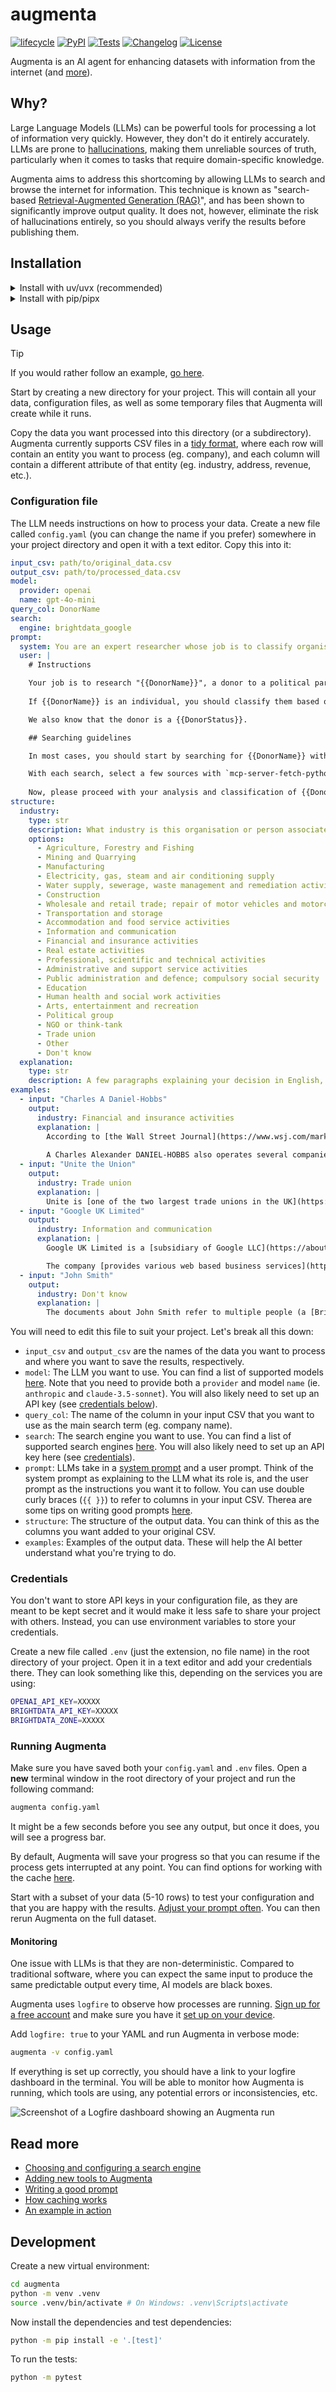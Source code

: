 # augmenta

[![lifecycle](https://img.shields.io/badge/lifecycle-experimental-orange.svg)](https://www.tidyverse.org/lifecycle/#experimental)
[![PyPI](https://img.shields.io/pypi/v/augmenta.svg)](https://pypi.org/project/augmenta/)
[![Tests](https://github.com/Global-Witness/augmenta/actions/workflows/test.yml/badge.svg)](https://github.com/Global-Witness/augmenta/actions/workflows/test.yml)
[![Changelog](https://img.shields.io/github/v/release/Global-Witness/augmenta?include_prereleases&label=changelog)](https://github.com/Global-Witness/augmenta/releases)
[![License](https://img.shields.io/badge/license-Apache%202.0-blue.svg)](https://github.com/Global-Witness/augmenta/blob/main/LICENSE)

Augmenta is an AI agent for enhancing datasets with information from the internet (and [more](/docs/tools.md)).

## Why?

Large Language Models (LLMs) can be powerful tools for processing a lot of information very quickly. However, they don't do it entirely accurately. LLMs are prone to [hallucinations](https://en.wikipedia.org/wiki/Hallucination_(artificial_intelligence)), making them unreliable sources of truth, particularly when it comes to tasks that require domain-specific knowledge.

Augmenta aims to address this shortcoming by allowing LLMs to search and browse the internet for information. This technique is known as "search-based [Retrieval-Augmented Generation (RAG)](https://en.wikipedia.org/wiki/Retrieval-augmented_generation)", and has been shown to significantly improve output quality. It does not, however, eliminate the risk of hallucinations entirely, so you should always verify the results before publishing them.

## Installation

<details>

<summary>Install with uv/uvx (recommended)</summary>

If you're using [uv](https://docs.astral.sh/uv/), open your terminal and run the following command to install Augmenta:

```bash
uvx install git+https://github.com/Global-Witness/augmenta.git
```

You may wish to do this in a virtual environment to avoid conflicts with other Python packages. This will limit Augmenta's scope to the current directory.

```bash
uv venv
source .venv/bin/activate # On Windows: .venv\Scripts\activate
uv pip install git+https://github.com/Global-Witness/augmenta.git
```

</details>

<details>

<summary>Install with pip/pipx</summary>

First, make sure you have Python 3.10 or later and [`pipx`](https://pipx.pypa.io/latest/installation/#installing-pipx) installed on your computer.

Then, open your terminal and run the following command to install Augmenta:

```bash
pipx install git+https://github.com/Global-Witness/augmenta.git
```

You may wish to do this in a virtual environment to avoid conflicts with other Python packages. This will limit Augmenta's scope to the current directory.

```bash
python -m venv .venv
source .venv/bin/activate # On Windows: .venv\Scripts\activate
pip install git+https://github.com/Global-Witness/augmenta.git
```

</details>


## Usage

> [!TIP]
> If you would rather follow an example, [go here](https://github.com/Global-Witness/orcl?tab=readme-ov-file#augmenta).

Start by creating a new directory for your project. This will contain all your data, configuration files, as well as some temporary files that Augmenta will create while it runs.

Copy the data you want processed into this directory (or a subdirectory). Augmenta currently supports CSV files in a [tidy format](https://research-hub.auckland.ac.nz/managing-research-data/organising-and-describing-data/tidy-data), where each row will contain an entity you want to process (eg. company), and each column will contain a different attribute of that entity (eg. industry, address, revenue, etc.).

### Configuration file

The LLM needs instructions on how to process your data. Create a new file called `config.yaml` (you can change the name if you prefer) somewhere in your project directory and open it with a text editor. Copy this into it:

```yaml
input_csv: path/to/original_data.csv
output_csv: path/to/processed_data.csv
model:
  provider: openai
  name: gpt-4o-mini
query_col: DonorName
search:
  engine: brightdata_google
prompt:
  system: You are an expert researcher whose job is to classify organisations based on the industry they belong to.
  user: |
    # Instructions

    Your job is to research "{{DonorName}}", a donor to a political party in the UK. Your will determine what industry {{DonorName}} belongs to. The entity could be a company, a trade group, a union, an individual, etc.
    
    If {{DonorName}} is an individual, you should classify them based on their profession or the industry they are closest associated with. If the documents are about multiple individuals, or if it's not clear which individual the documents refer to, please set the industry to "Don't know" and the confidence level to 1. For example, there's no way to know for certain that someone named "John Smith" in the documents is the same person as the donor in the Electoral Commission.

    We also know that the donor is a {{DonorStatus}}.

    ## Searching guidelines

    In most cases, you should start by searching for {{DonorName}} without any additional parameters. Where relevant, remove redundant words like "company", "limited", "plc", etc from the search query. If you need to perform another search, try to refine it by adding relevant keywords like "industry", "job", "company", etc. Note that each case will be different, so be flexible and adaptable. Unless necessary, limit your research to two or three searches.

    With each search, select a few sources with `mcp-server-fetch-python` that are most likely to provide relevant information. Access them using the tools provided. Be critical and use common sense. ALWAYS cite your sources.
    
    Now, please proceed with your analysis and classification of {{DonorName}}.
structure:
  industry:
    type: str
    description: What industry is this organisation or person associated with?
    options:
      - Agriculture, Forestry and Fishing
      - Mining and Quarrying
      - Manufacturing
      - Electricity, gas, steam and air conditioning supply
      - Water supply, sewerage, waste management and remediation activities
      - Construction
      - Wholesale and retail trade; repair of motor vehicles and motorcycles
      - Transportation and storage
      - Accommodation and food service activities
      - Information and communication
      - Financial and insurance activities
      - Real estate activities
      - Professional, scientific and technical activities
      - Administrative and support service activities
      - Public administration and defence; compulsory social security
      - Education
      - Human health and social work activities
      - Arts, entertainment and recreation
      - Political group
      - NGO or think-tank
      - Trade union
      - Other
      - Don't know
  explanation:
    type: str
    description: A few paragraphs explaining your decision in English, formatted in Markdown. In the explanation, link to the most relevant sources from the provided documents. Include at least one inline URL.
examples:
  - input: "Charles A Daniel-Hobbs"
    output:
      industry: Financial and insurance activities
      explanation: |
        According to [the Wall Street Journal](https://www.wsj.com/market-data/quotes/SFNC/company-people/executive-profile/247375783), Mr. Charles Alexander DANIEL-HOBBS is the Chief Financial Officer and Executive Vice President of Simmons First National Corp, a bank holding company.
        
        A Charles Alexander DANIEL-HOBBS also operates several companies, such as [DIBDEN PROPERTY LIMITED](https://find-and-update.company-information.service.gov.uk/company/10126637), which Companies House classifies as "Other letting and operating of own or leased real estate". However, the information is not clear on whether these are the same person.
  - input: "Unite the Union"
    output:
      industry: Trade union
      explanation: |
        Unite is [one of the two largest trade unions in the UK](https://en.wikipedia.org/wiki/Unite_the_Union), with over 1.2 million members. It represents various industries, such as construction, manufacturing, transport, logistics and other sectors.
  - input: "Google UK Limited"
    output:
      industry: Information and communication
      explanation: |
        Google UK Limited is a [subsidiary of Google LLC](https://about.google/intl/ALL_uk/google-in-uk/), a multinational technology company that specializes in Internet-related services and products.

        The company [provides various web based business services](https://www.bloomberg.com/profile/company/1200719Z:LN), including a web based search engine which includes various options such as web, image, directory, and news searches. 
  - input: "John Smith"
    output:
      industry: Don't know
      explanation: |
        The documents about John Smith refer to multiple people (a [British polician](https://en.wikipedia.org/wiki/John_Smith_(Labour_Party_leader)), an [explorer](https://en.wikipedia.org/wiki/John_Smith_(explorer)), a [singer-songwriter](https://johnsmithjohnsmith.com/)), so there's no way to accurately assess what industry this particular individual belongs to.
```

You will need to edit this file to suit your project. Let's break all this down:

- `input_csv` and `output_csv` are the names of the data you want to process and where you want to save the results, respectively.
- `model`: The LLM you want to use. You can find a list of supported models [here](https://ai.pydantic.dev/models/). Note that you need to provide both a `provider` and model `name` (ie. `anthropic` and `claude-3.5-sonnet`). You will also likely need to set up an API key (see [credentials below](#credentials)).
- `query_col`: The name of the column in your input CSV that you want to use as the main search term (eg. company name).
- `search`: The search engine you want to use. You can find a list of supported search engines [here](/docs/search.md). You will also likely need to set up an API key here (see [credentials](#credentials)).
- `prompt`: LLMs take in a [system prompt](https://docs.anthropic.com/en/docs/build-with-claude/prompt-engineering/system-prompts) and a user prompt. Think of the system prompt as explaining to the LLM what its role is, and the user prompt as the instructions you want it to follow. You can use double curly braces (`{{ }}`) to refer to columns in your input CSV. Therea are some tips on writing good prompts [here](docs/prompt.md).
- `structure`: The structure of the output data. You can think of this as the columns you want added to your original CSV.
- `examples`: Examples of the output data. These will help the AI better understand what you're trying to do.

### Credentials

You don't want to store API keys in your configuration file, as they are meant to be kept secret and it would make it less safe to share your project with others. Instead, you can use environment variables to store your credentials.

Create a new file called `.env` (just the extension, no file name) in the root directory of your project. Open it in a text editor and add your credentials there. They can look something like this, depending on the services you are using:

```bash
OPENAI_API_KEY=XXXXX
BRIGHTDATA_API_KEY=XXXXX
BRIGHTDATA_ZONE=XXXXX
```

### Running Augmenta

Make sure you have saved both your `config.yaml` and `.env` files. Open a **new** terminal window in the root directory of your project and run the following command:

```bash
augmenta config.yaml
```

It might be a few seconds before you see any output, but once it does, you will see a progress bar.

By default, Augmenta will save your progress so that you can resume if the process gets interrupted at any point. You can find options for working with the cache [here](docs/cache.md).

Start with a subset of your data (5-10 rows) to test your configuration and that you are happy with the results. [Adjust your prompt often](docs/prompt.md). You can then rerun Augmenta on the full dataset.

#### Monitoring

One issue with LLMs is that they are non-deterministic. Compared to traditional software, where you can expect the same input to produce the same predictable output every time, AI models are black boxes.

Augmenta uses `logfire` to observe how processes are running. [Sign up for a free account](https://logfire.pydantic.dev/) and make sure you have it [set up on your device](https://logfire.pydantic.dev/docs/).

Add `logfire: true` to your YAML and run Augmenta in verbose mode:

```bash
augmenta -v config.yaml
```

If everything is set up correctly, you should have a link to your logfire dashboard in the terminal. You will be able to monitor how Augmenta is running, which tools are using, any potential errors or inconsistencies, etc.

![Screenshot of a Logfire dashboard showing an Augmenta run](docs/logfire-demo.png "Logfire demo")

## Read more

- [Choosing and configuring a search engine](/docs/search.md)
- [Adding new tools to Augmenta](/docs/tools.md)
- [Writing a good prompt](/docs/prompt.md)
- [How caching works](/docs/cache.md)
- [An example in action](/docs/examples/donations/README.md)

## Development

Create a new virtual environment:

```bash
cd augmenta
python -m venv .venv
source .venv/bin/activate # On Windows: .venv\Scripts\activate
```

Now install the dependencies and test dependencies:

```bash
python -m pip install -e '.[test]'
```

To run the tests:

```bash
python -m pytest
```